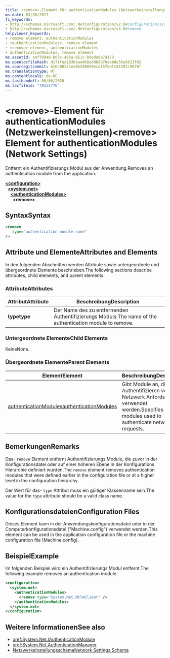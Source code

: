 ```yaml
---
title: <remove>-Element für authenticationModules (Netzwerkeinstellungen)
ms.date: 03/30/2017
f1_keywords:
- http://schemas.microsoft.com/.NetConfiguration/v2.0#configuration/system.net/authenticationModules/remove
- http://schemas.microsoft.com/.NetConfiguration/v2.0#remove
helpviewer_keywords:
- remove element, authenticationModules
- <authenticationModules>, remove element
- <remove> element, authenticationModules
- authenticationModules, remove element
ms.assetid: abf79949-b05c-465a-b51c-bbeda9a74173
ms.openlocfilehash: d171fea193bbae068e69b8976abb8e56a5623f02
ms.sourcegitcommit: b16c00371ea06398859ecd157defc81301c9070f
ms.translationtype: MT
ms.contentlocale: de-DE
ms.lasthandoff: 06/06/2020
ms.locfileid: "79154776"
---
```

# <a name="remove-element-for-authenticationmodules-network-settings"></a><span data-ttu-id="f04c7-102">\<remove>-Element für authenticationModules (Netzwerkeinstellungen)</span><span class="sxs-lookup"><span data-stu-id="f04c7-102">\<remove> Element for authenticationModules (Network Settings)</span></span>
<span data-ttu-id="f04c7-103">Entfernt ein Authentifizierungs Modul aus der Anwendung.</span><span class="sxs-lookup"><span data-stu-id="f04c7-103">Removes an authentication module from the application.</span></span>  

[**\<configuration>**](../configuration-element.md)\
&nbsp;&nbsp;[**\<system.net>**](system-net-element-network-settings.md)\
&nbsp;&nbsp;&nbsp;&nbsp;[**\<authenticationModules>**](authenticationmodules-element-network-settings.md)\
&nbsp;&nbsp;&nbsp;&nbsp;&nbsp;&nbsp;**\<remove>**

## <a name="syntax"></a><span data-ttu-id="f04c7-104">Syntax</span><span class="sxs-lookup"><span data-stu-id="f04c7-104">Syntax</span></span>  
  
```xml  
<remove
   type="authentication module name"
/>  
```  
  
## <a name="attributes-and-elements"></a><span data-ttu-id="f04c7-105">Attribute und Elemente</span><span class="sxs-lookup"><span data-stu-id="f04c7-105">Attributes and Elements</span></span>  
 <span data-ttu-id="f04c7-106">In den folgenden Abschnitten werden Attribute sowie untergeordnete und übergeordnete Elemente beschrieben.</span><span class="sxs-lookup"><span data-stu-id="f04c7-106">The following sections describe attributes, child elements, and parent elements.</span></span>  
  
### <a name="attributes"></a><span data-ttu-id="f04c7-107">Attribute</span><span class="sxs-lookup"><span data-stu-id="f04c7-107">Attributes</span></span>  
  
|<span data-ttu-id="f04c7-108">**Attribut**</span><span class="sxs-lookup"><span data-stu-id="f04c7-108">**Attribute**</span></span>|<span data-ttu-id="f04c7-109">**Beschreibung**</span><span class="sxs-lookup"><span data-stu-id="f04c7-109">**Description**</span></span>|  
|-------------------|---------------------|  
|<span data-ttu-id="f04c7-110">**type**</span><span class="sxs-lookup"><span data-stu-id="f04c7-110">**type**</span></span>|<span data-ttu-id="f04c7-111">Der Name des zu entfernenden Authentifizierungs Moduls.</span><span class="sxs-lookup"><span data-stu-id="f04c7-111">The name of the authentication module to remove.</span></span>|  
  
### <a name="child-elements"></a><span data-ttu-id="f04c7-112">Untergeordnete Elemente</span><span class="sxs-lookup"><span data-stu-id="f04c7-112">Child Elements</span></span>  
 <span data-ttu-id="f04c7-113">Keine</span><span class="sxs-lookup"><span data-stu-id="f04c7-113">None.</span></span>  
  
### <a name="parent-elements"></a><span data-ttu-id="f04c7-114">Übergeordnete Elemente</span><span class="sxs-lookup"><span data-stu-id="f04c7-114">Parent Elements</span></span>  
  
|<span data-ttu-id="f04c7-115">**Element**</span><span class="sxs-lookup"><span data-stu-id="f04c7-115">**Element**</span></span>|<span data-ttu-id="f04c7-116">**Beschreibung**</span><span class="sxs-lookup"><span data-stu-id="f04c7-116">**Description**</span></span>|  
|-----------------|---------------------|  
|[<span data-ttu-id="f04c7-117">authenticationModules</span><span class="sxs-lookup"><span data-stu-id="f04c7-117">authenticationModules</span></span>](authenticationmodules-element-network-settings.md)|<span data-ttu-id="f04c7-118">Gibt Module an, die zum Authentifizieren von Netzwerk Anforderungen verwendet werden.</span><span class="sxs-lookup"><span data-stu-id="f04c7-118">Specifies modules used to authenticate network requests.</span></span>|  
  
## <a name="remarks"></a><span data-ttu-id="f04c7-119">Bemerkungen</span><span class="sxs-lookup"><span data-stu-id="f04c7-119">Remarks</span></span>  
 <span data-ttu-id="f04c7-120">Das- `remove` Element entfernt Authentifizierungs Module, die zuvor in der Konfigurationsdatei oder auf einer höheren Ebene in der Konfigurations Hierarchie definiert wurden.</span><span class="sxs-lookup"><span data-stu-id="f04c7-120">The `remove` element removes authentication modules that were defined earlier in the configuration file or at a higher level in the configuration hierarchy.</span></span>  
  
 <span data-ttu-id="f04c7-121">Der Wert für das- `type` Attribut muss ein gültiger Klassenname sein.</span><span class="sxs-lookup"><span data-stu-id="f04c7-121">The value for the `type` attribute should be a valid class name.</span></span>  
  
## <a name="configuration-files"></a><span data-ttu-id="f04c7-122">Konfigurationsdateien</span><span class="sxs-lookup"><span data-stu-id="f04c7-122">Configuration Files</span></span>  
 <span data-ttu-id="f04c7-123">Dieses Element kann in der Anwendungskonfigurationsdatei oder in der Computerkonfigurationsdatei ("Machine.config") verwendet werden.</span><span class="sxs-lookup"><span data-stu-id="f04c7-123">This element can be used in the application configuration file or the machine configuration file (Machine.config).</span></span>  
  
## <a name="example"></a><span data-ttu-id="f04c7-124">Beispiel</span><span class="sxs-lookup"><span data-stu-id="f04c7-124">Example</span></span>  
 <span data-ttu-id="f04c7-125">Im folgenden Beispiel wird ein Authentifizierungs Modul entfernt.</span><span class="sxs-lookup"><span data-stu-id="f04c7-125">The following example removes an authentication module.</span></span>  
  
```xml  
<configuration>  
  <system.net>  
    <authenticationModules>  
      <remove type="System.Net.NtlmClient" />  
    </authenticationModules>  
  </system.net>  
</configuration>  
```  
  
## <a name="see-also"></a><span data-ttu-id="f04c7-126">Weitere Informationen</span><span class="sxs-lookup"><span data-stu-id="f04c7-126">See also</span></span>

- <xref:System.Net.IAuthenticationModule>
- <xref:System.Net.AuthenticationManager>
- [<span data-ttu-id="f04c7-127">Netzwerkeinstellungsschema</span><span class="sxs-lookup"><span data-stu-id="f04c7-127">Network Settings Schema</span></span>](index.md)
